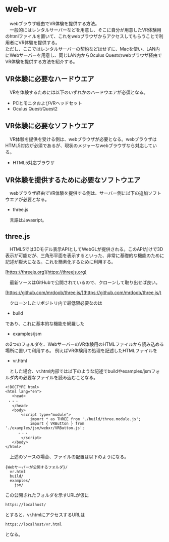 # web-vr
　webブラウザ経由でVR体験を提供する方法。<br/>
　一般的にはレンタルサーバーなどを用意し、そこに自分が用意したVR体験用のhtmlファイルを置いて、これをwebブラウザからアクセスしてもらうことで利用者にVR体験を提供する。<br/>
  ただし、ここではレンタルサーバーの契約などはせずに、Macを使い、LAN内にWebサーバーを用意し、同じLAN内からOculus Questのwebブラウザ経由でVR体験を提供する方法を紹介する。
 
## VR体験に必要なハードウエア
　VRを体験するためには以下のいずれかのハードウエアが必須となる。
* PCとモニタおよびVRヘッドセット
* Oculus Quest/Quest2

## VR体験に必要なソフトウエア
　VR体験を提供を受ける側は、webブラウザが必要となる。webブラウザはHTML5対応が必須であるが、現状のメジャーなwebブラウザなら対応している。
* HTML5対応ブラウザ

## VR体験を提供するために必要なソフトウエア
　webブラウザ経由でVR体験を提供する側は、サーバー側に以下の追加ソフトウエアが必要となる。
* three.js

　言語はJavasript。
 
## three.js
　HTML5では3Dモデル表示APIとしてWebGLが提供される。このAPIだけで3D表示が可能だが、三角形平面を表示するといった、非常に基礎的な機能のために記述が膨大になる。これを簡素化するために利用する。

[https://threejs.org](https://threejs.org)

　最新ソースはGitHubで公開されているので、クローンして取り出せば良い。

[https://github.com/mrdoob/three.js/](https://github.com/mrdoob/three.js/)

　クローンしたリポジトリ内で最低限必要なのは
 
* build
 
 であり、これに基本的な機能を網羅した
 
* examples/jsm
 
 の2つのフォルダを、WebサーバーのVR体験用のHTMLファイルから読み込める場所に置いて利用する。
 例えばVR体験用の処理を記述したHTMLファイルを
 
* vr.html

　とした場合、vr.html内部では以下のような記述でbuildやexamples/jsmフォルダ内の必要なファイルを読み込むことなる。
 
 ```
 <!DOCTYPE html>
<html lang="en">
	<head>
  ・・・
	</head>
	<body>
		<script type="module">
			import * as THREE from './build/three.module.js';
			import { VRButton } from './examples/jsm/webxr/VRButton.js';
　　  ・・・      
		</script>
	</body>
</html>
 ```
 
 　上述のソースの場合、ファイルの配置は以下のようになる。
  
```
{Webサーバーが公開するフォルダ}/
  vr.html
  build/
  examples/
    jsm/
```
 
 この公開されたフォルダを示すURLが仮に
 
```
https://localhost/
```

とすると、vr.htmlにアクセスするURLは

```
https://localhost/vr.html
```

となる。
